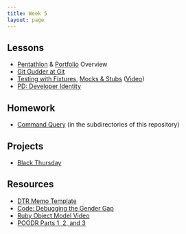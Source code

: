 ```yaml
---
title: Week 5
layout: page
---
```


## Lessons


* [Pentathlon](../pentathlon) & [Portfolio](../portfolios) Overview
* [Git Gudder at Git](../lessons/git_for_pairs)
* [Testing with Fixtures](../lessons/fixtures), [Mocks & Stubs](../lessons/mocks_stubs) ([Video](https://vimeo.com/157333800))
* [PD: Developer Identity](../../career_development_curriculum/module_one/developer_identity)

<!-- * [Private Methods](../lessons/private_methods) -->
<!-- * [Object Relational Mapping](../lessons/object_relational_mapping) -->
<!-- add code-debugging the gender gap link? -->
<!-- * [Class Methods](../lessons/class_methods) -->
<!-- * [4 Principles of OOP](../lessons/four_pillars_of_oop) -->

## Homework

* [Command Query](https://github.com/turingschool/ruby-exercises/) (in the subdirectories of this repository)


## Projects

* [Black Thursday](../projects/black_thursday)


## Resources

* [DTR Memo Template](https://docs.google.com/document/d/1zMtgWhODQuP3KBNhrg6PtmPUkw0DIskqgggeyEzYZi4/edit)
* [Code: Debugging the Gender Gap](https://www.codedoc.co/)
* [Ruby Object Model Video](https://vimeo.com/160952993)
* [POODR Parts 1, 2, and 3](../lessons/performance_of_code)
